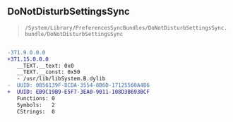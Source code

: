 ## DoNotDisturbSettingsSync

> `/System/Library/PreferencesSyncBundles/DoNotDisturbSettingsSync.bundle/DoNotDisturbSettingsSync`

```diff

-371.9.0.0.0
+371.15.0.0.0
   __TEXT.__text: 0x0
   __TEXT.__const: 0x50
   - /usr/lib/libSystem.B.dylib
-  UUID: 0B56139F-8CDA-3554-8B6D-17125560A4B6
+  UUID: EB9C19B9-E5F7-3EA0-9011-108D3B693BCF
   Functions: 0
   Symbols:   2
   CStrings:  0

```
